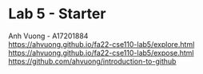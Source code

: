 # Lab 5 - Starter  
Anh Vuong - A17201884  
https://ahvuong.github.io/fa22-cse110-lab5/explore.html  
https://ahvuong.github.io/fa22-cse110-lab5/expose.html  
https://github.com/ahvuong/introduction-to-github
